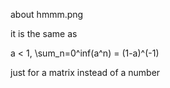 about hmmm.png

it is the same as

a < 1, \sum_n=0^inf(a^n) = (1-a)^(-1)

just for a matrix instead of a number
